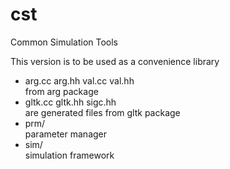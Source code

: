 # cst
Common Simulation Tools

This version is to be used as a convenience library

* arg.cc arg.hh val.cc val.hh  
from arg package
* gltk.cc gltk.hh sigc.hh  
are generated files from gltk package
* prm/  
parameter manager
* sim/  
simulation framework
